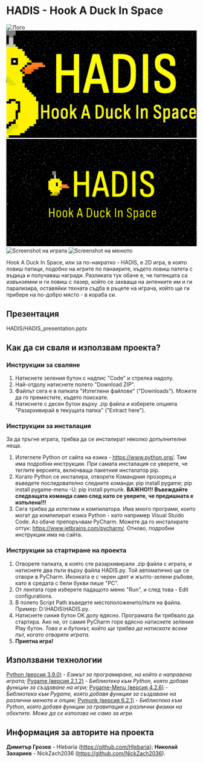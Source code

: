 # HADIS - Hook A Duck In Space

![Лого](Himages/logo.png)
![Тъмбнейл на видеото в YouTube](HADIS_video-thumbnail.png)
![Кадър от видеото с името и логото на играта](HADIS_video-screenshot.png)
![Screenshot на играта]()
![Screenshot на менюто]()

Hook A Duck In Space, или за по-накратко - HADIS, е 2D игра, в която ловиш патици, подобно на игрите по панаирите, където ловиш патета с въдица и получаваш награди. Разликата тук обаче е, че патенцата са извънземни и ги ловиш с лазер, който се захваща на антенките им и ги парализира, оставяйки тяхната съдба в ръцете на играча, който ще ги прибере на по-добро място - в кораба си.

## Презентация
HADIS/HADIS_presentation.pptx

## Как да си сваля и използвам проекта?

### Инструкции за сваляне

1) Натиснете зеления бутон с надпис "Code" и стрелка надолу.
2) Най-отдолу натиснете полето "Download ZIP".
3) Файлът сега е в папката "Изтеглени файлове" ("Downloads"). Можете да го преместите, където поискате.
4) Натиснете с десен бутон върху .zip файла и изберете опцията "Разархивирай в текущата папка" ("Extract here").

### Инструкции за инсталация
За да тръгне играта, трябва да се инсталират няколко допълнителни неща.

1) Изтеглете Python от сайта на езика - https://www.python.org/. Там има подробни инструкции. При самата инсталация се уверете, че теглите версията, включваща пакетния инсталатор pip.
2) Когато Python се инсталира, отворете Командния прозорец и въведете последователно следните команди: pip install pygame; pip install pygame-menu -U; pip install pymunk. **ВАЖНО!!! Въвеждайте следващата команда само след като се уверите, че предишната е изпълена!!!**
3) Сега трябва да изтеглим и компилатора. Има много програми, които могат да компилират езика Python - като например Visual Stuido Code. Аз обаче препоръчвам PyCharm. Можете да го инсталирате оттук: https://www.jetbrains.com/pycharm/. Отново, подробни инструкции има на сайта.

### Инструкции за стартиране на проекта

1) Отворете папката, в която сте разархивирали .zip файла с играта, и натиснете два пъти върху файла HADIS.py. Той автоматично ще се отвори в PyCharm. Иконката е с черен цвят и жълто-зелени ръбове, като в средата с бели букви пише "PC".
2) От лентата горе изберете падащото меню "Run", и след това - Edit configurations.
3) В полето Script Path въведете местоположенито/пътя на файла. Пример: D:\HADIS\HADIS.py.
4) Натиснете синия бутон OK долу вдясно. Програмата би трябвало да стартира. Ако не, от самия PyCharm горе вдясно натиснете зеления Play бутон. *Това е и бутонът, който ще трябва да натискате всеки път, когато отваряте играта.*
5) **Приятна игра!**

## Използвани технологии

[Python (версия 3.9.0)](https://www.python.org/) - *Езикът за програмиране, на който е направена играта;*
[Pygame (версия 2.1.2)](https://www.pygame.org/news) - *Библиотека към Python, която добавя функции за създаване на игри;*
[Pygame-Menu (версия 4.2.6)](https://pygame-menu.readthedocs.io/en/4.2.6/) - *Библиотека към Pygame, която добавя функции за създаване на различни менюта и опции;*
[Pymunk (версия 6.2.1)](http://www.pymunk.org/en/latest/) - *Библиотека към Python, която добавя функции за гравитация и различни физики на обектите. Може да се използва не само за игри.*

## Информация за авторите на проекта

**Димитър Грозев** - Hlebaria (https://github.com/Hlebaria);
**Николай Захариев** - NickZach2036 (https://github.com/NickZach2036).
